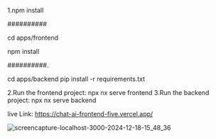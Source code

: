 1.npm install

##########

cd apps/frontend


npm install


##########.

cd apps/backend
pip install -r requirements.txt

2.Run the frontend project:
 npx nx serve frontend
3.Run the backend project:
 npx nx serve backend

live Link: https://chat-ai-frontend-five.vercel.app/


 
![screencapture-localhost-3000-2024-12-18-15_48_36](https://github.com/user-attachments/assets/7da13560-15c7-49e7-8905-f01e12bcaf47)
